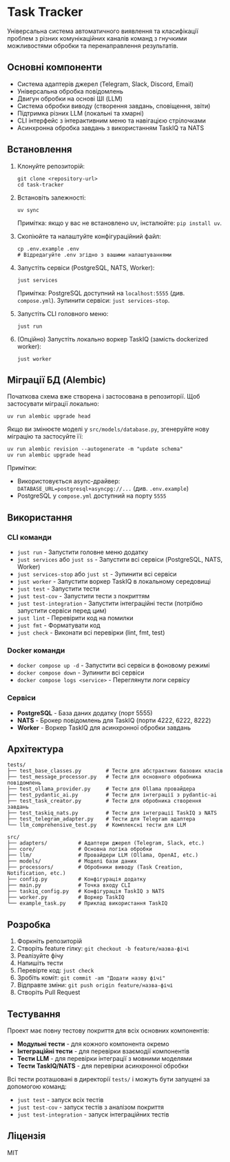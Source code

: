 # Task Tracker

Універсальна система автоматичного виявлення та класифікації проблем з різних комунікаційних каналів команд з гнучкими можливостями обробки та перенаправлення результатів.

## Основні компоненти

- Система адаптерів джерел (Telegram, Slack, Discord, Email)
- Універсальна обробка повідомлень
- Двигун обробки на основі ШІ (LLM)
- Система обробки виводу (створення завдань, сповіщення, звіти)
- Підтримка різних LLM (локальні та хмарні)
- CLI інтерфейс з інтерактивним меню та навігацією стрілочками
- Асинхронна обробка завдань з використанням TaskIQ та NATS

## Встановлення

1. Клонуйте репозиторій:
   ```
   git clone <repository-url>
   cd task-tracker
   ```

2. Встановіть залежності:
   ```
   uv sync
   ```
   Примітка: якщо у вас не встановлено uv, інсталюйте: `pip install uv`.

3. Скопіюйте та налаштуйте конфігураційний файл:
   ```
   cp .env.example .env
   # Відредагуйте .env згідно з вашими налаштуваннями
   ```

4. Запустіть сервіси (PostgreSQL, NATS, Worker):
   ```
   just services
   ```
   Примітка: PostgreSQL доступний на `localhost:5555` (див. `compose.yml`).
   Зупинити сервіси: `just services-stop`.

5. Запустіть CLI головного меню:
   ```
   just run
   ```

6. (Опційно) Запустіть локально воркер TaskIQ (замість dockerized worker):
   ```
   just worker
   ```

## Міграції БД (Alembic)

Початкова схема вже створена і застосована в репозиторії. Щоб застосувати міграції локально:

```
uv run alembic upgrade head
```

Якщо ви змінюєте моделі у `src/models/database.py`, згенеруйте нову міграцію та застосуйте її:

```
uv run alembic revision --autogenerate -m "update schema"
uv run alembic upgrade head
```

Примітки:
- Використовується async-драйвер: `DATABASE_URL=postgresql+asyncpg://...` (див. `.env.example`)
- PostgreSQL у `compose.yml` доступний на порту `5555`

## Використання

### CLI команди

- `just run` - Запустити головне меню додатку
- `just services` або `just ss` - Запустити всі сервіси (PostgreSQL, NATS, Worker)
- `just services-stop` або `just st` - Зупинити всі сервіси
- `just worker` - Запустити воркер TaskIQ в локальному середовищі
- `just test` - Запустити тести
- `just test-cov` - Запустити тести з покриттям
- `just test-integration` - Запустити інтеграційні тести (потрібно запустити сервіси перед цим)
- `just lint` - Перевірити код на помилки
- `just fmt` - Форматувати код
- `just check` - Виконати всі перевірки (lint, fmt, test)

### Docker команди

- `docker compose up -d` - Запустити всі сервіси в фоновому режимі
- `docker compose down` - Зупинити всі сервіси
- `docker compose logs <service>` - Переглянути логи сервісу

### Сервіси

- **PostgreSQL** - База даних додатку (порт 5555)
- **NATS** - Брокер повідомлень для TaskIQ (порти 4222, 6222, 8222)
- **Worker** - Воркер TaskIQ для асинхронної обробки завдань

## Архітектура

```
tests/
├── test_base_classes.py        # Тести для абстрактних базових класів
├── test_message_processor.py   # Тести для основного обробника повідомлень
├── test_ollama_provider.py     # Тести для Ollama провайдера
├── test_pydantic_ai.py         # Тести для інтеграції з pydantic-ai
├── test_task_creator.py        # Тести для обробника створення завдань
├── test_taskiq_nats.py         # Тести для інтеграції TaskIQ з NATS
├── test_telegram_adapter.py    # Тести для Telegram адаптера
└── llm_comprehensive_test.py   # Комплексні тести для LLM

src/
├── adapters/          # Адаптери джерел (Telegram, Slack, etc.)
├── core/              # Основна логіка обробки
├── llm/               # Провайдери LLM (Ollama, OpenAI, etc.)
├── models/            # Моделі бази даних
├── processors/        # Обробники виводу (Task Creation, Notification, etc.)
├── config.py          # Конфігурація додатку
├── main.py            # Точка входу CLI
├── taskiq_config.py   # Конфігурація TaskIQ з NATS
├── worker.py          # Воркер TaskIQ
└── example_task.py    # Приклад використання TaskIQ
```

## Розробка

1. Форкніть репозиторій
2. Створіть feature гілку: `git checkout -b feature/назва-фічі`
3. Реалізуйте фічу
4. Напишіть тести
5. Перевірте код: `just check`
6. Зробіть коміт: `git commit -am "Додати назву фічі"`
7. Відправте зміни: `git push origin feature/назва-фічі`
8. Створіть Pull Request

## Тестування

Проект має повну тестову покриття для всіх основних компонентів:

- **Модульні тести** - для кожного компонента окремо
- **Інтеграційні тести** - для перевірки взаємодії компонентів
- **Тести LLM** - для перевірки інтеграції з мовними моделями
- **Тести TaskIQ/NATS** - для перевірки асинхронної обробки

Всі тести розташовані в директорії `tests/` і можуть бути запущені за допомогою команд:
- `just test` - запуск всіх тестів
- `just test-cov` - запуск тестів з аналізом покриття
- `just test-integration` - запуск інтеграційних тестів

## Ліцензія

MIT
